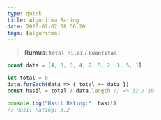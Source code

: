 ```yaml
---
type: quick
title: Algoritma Rating
date: 2020-07-02 08:56:20
tags: [algoritma]
---
```


> **Rumus**: `total nilai` / `kuantitas`

``` javascript
const data = [4, 3, 3, 4, 2, 5, 2, 3, 5, 1]

let total = 0
data.forEach(data => { total += data })
const hasil = total / data.length // => 32 / 10

console.log("Hasil Rating:", hasil)
// Hasil Rating: 3.2
```
